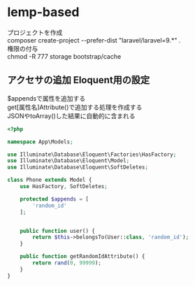 # lemp-based
プロジェクトを作成  
composer create-project --prefer-dist "laravel/laravel=9.*" .  
権限の付与  
chmod -R 777 storage bootstrap/cache

## アクセサの追加 Eloquent用の設定
$appendsで属性を追加する  
get[属性名]Attribute()で追加する処理を作成する  
JSONやtoArray()した結果に自動的に含まれる
```php
<?php

namespace App\Models;

use Illuminate\Database\Eloquent\Factories\HasFactory;
use Illuminate\Database\Eloquent\Model;
use Illuminate\Database\Eloquent\SoftDeletes;

class Phone extends Model {
    use HasFactory, SoftDeletes;

    protected $appends = [
        'random_id'
    ];


    public function user() {
        return $this->belongsTo(User::class, 'random_id');
    }

    public function getRandomIdAttribute() {
        return rand(0, 99999);
    }
}

```